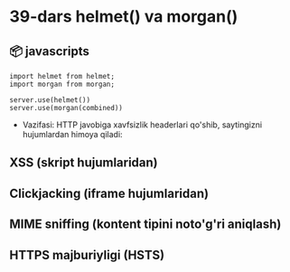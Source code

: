 # 39-dars helmet() va morgan()

## 📦 javascripts

```
import helmet from helmet;
import morgan from morgan;

server.use(helmet())
server.use(morgan(combined))
```

- Vazifasi: HTTP javobiga xavfsizlik headerlari qo'shib, saytingizni hujumlardan himoya qiladi:

## XSS (skript hujumlaridan)

## Clickjacking (iframe hujumlaridan)

## MIME sniffing (kontent tipini noto'g'ri aniqlash)

## HTTPS majburiyligi (HSTS)
